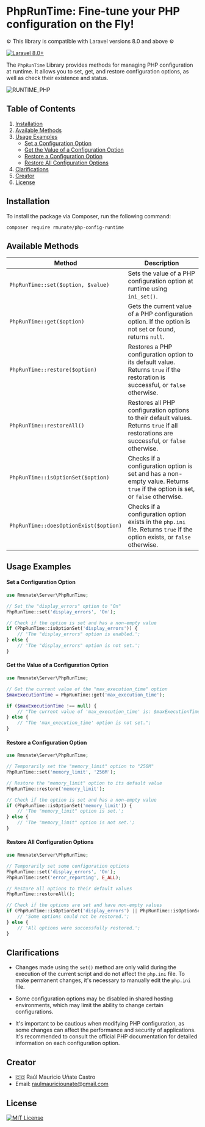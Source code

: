 # PhpRunTime: Fine-tune your PHP configuration on the Fly!
⚙️ This library is compatible with Laravel versions 8.0 and above ⚙️

[![Laravel 8.0+](https://img.shields.io/badge/Laravel-8.0%2B-orange.svg)](https://laravel.com)

The `PhpRunTime` Library provides methods for managing PHP configuration at runtime. It allows you to set, get, and restore configuration options, as well as check their existence and status.

![RUNTIME_PHP](https://github.com/rmunate/PHPInfoServer/assets/91748598/873f40e0-9278-4a82-a50c-5baef7b7691a)

## Table of Contents
1. [Installation](#installation)
2. [Available Methods](#available-methods)
3. [Usage Examples](#usage-examples)
   - [Set a Configuration Option](#set-a-configuration-option)
   - [Get the Value of a Configuration Option](#get-the-value-of-a-configuration-option)
   - [Restore a Configuration Option](#restore-a-configuration-option)
   - [Restore All Configuration Options](#restore-all-configuration-options)
4. [Clarifications](#clarifications)
5. [Creator](#creator)
6. [License](#license)

## Installation
To install the package via Composer, run the following command:

```shell
composer require rmunate/php-config-runtime
```

## Available Methods

| Method | Description |
| - | - |
| `PhpRunTime::set($option, $value)` | Sets the value of a PHP configuration option at runtime using `ini_set()`. |
| `PhpRunTime::get($option)` | Gets the current value of a PHP configuration option. If the option is not set or found, returns `null`. |
| `PhpRunTime::restore($option)` | Restores a PHP configuration option to its default value. Returns `true` if the restoration is successful, or `false` otherwise. |
| `PhpRunTime::restoreAll()` | Restores all PHP configuration options to their default values. Returns `true` if all restorations are successful, or `false` otherwise. |
| `PhpRunTime::isOptionSet($option)` | Checks if a configuration option is set and has a non-empty value. Returns `true` if the option is set, or `false` otherwise. |
| `PhpRunTime::doesOptionExist($option)` | Checks if a configuration option exists in the `php.ini` file. Returns `true` if the option exists, or `false` otherwise. |

## Usage Examples

#### Set a Configuration Option

```php
use Rmunate\Server\PhpRunTime;

// Set the "display_errors" option to "On"
PhpRunTime::set('display_errors', 'On');

// Check if the option is set and has a non-empty value
if (PhpRunTime::isOptionSet('display_errors')) {
    // 'The "display_errors" option is enabled.';
} else {
    // 'The "display_errors" option is not set.';
}
```

#### Get the Value of a Configuration Option

```php
use Rmunate\Server\PhpRunTime;

// Get the current value of the "max_execution_time" option
$maxExecutionTime = PhpRunTime::get('max_execution_time');

if ($maxExecutionTime !== null) {
    // "The current value of 'max_execution_time' is: $maxExecutionTime seconds.";
} else {
    // "The 'max_execution_time' option is not set.";
}
```

#### Restore a Configuration Option

```php
use Rmunate\Server\PhpRunTime;

// Temporarily set the "memory_limit" option to "256M"
PhpRunTime::set('memory_limit', '256M');

// Restore the "memory_limit" option to its default value
PhpRunTime::restore('memory_limit');

// Check if the option is set and has a non-empty value
if (PhpRunTime::isOptionSet('memory_limit')) {
    // 'The "memory_limit" option is set.';
} else {
    // 'The "memory_limit" option is not set.';
}
```

#### Restore All Configuration Options

```php
use Rmunate\Server\PhpRunTime;

// Temporarily set some configuration options
PhpRunTime::set('display_errors', 'On');
PhpRunTime::set('error_reporting', E_ALL);

// Restore all options to their default values
PhpRunTime::restoreAll();

// Check if the options are set and have non-empty values
if (PhpRunTime::isOptionSet('display_errors') || PhpRunTime::isOptionSet('error_reporting')) {
    // 'Some options could not be restored.';
} else {
    // 'All options were successfully restored.';
}
```

## Clarifications

- Changes made using the `set()` method are only valid during the execution of the current script and do not affect the `php.ini` file. To make permanent changes, it's necessary to manually edit the `php.ini` file.

- Some configuration options may be disabled in shared hosting environments, which may limit the ability to change certain configurations.

- It's important to be cautious when modifying PHP configuration, as some changes can affect the performance and security of applications. It's recommended to consult the official PHP documentation for detailed information on each configuration option.

## Creator
- 🇨🇴 Raúl Mauricio Uñate Castro
- Email: raulmauriciounate@gmail.com

## License
[![MIT License](https://img.shields.io/badge/License-MIT-green.svg)](https://choosealicense.com/licenses/mit/)
